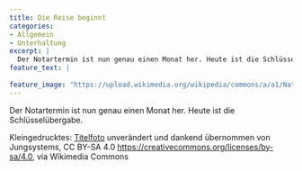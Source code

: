 ```yaml
---
title: Die Reise beginnt
categories:
- Allgemein
- Unterhaltung
excerpt: |
  Der Notartermin ist nun genau einen Monat her. Heute ist die Schlüsselübergabe. 
feature_text: |
  
feature_image: "https://upload.wikimedia.org/wikipedia/commons/a/a1/Naturpark_Th%C3%BCringer_Wald_Ruhla_5.jpg"
---
```


Der Notartermin ist nun genau einen Monat her. Heute ist die Schlüsselübergabe. 

<!-- more -->

Kleingedrucktes: [Titelfoto](https://commons.wikimedia.org/wiki/File:Naturpark_Th%C3%BCringer_Wald_Ruhla_5.jpg?uselang=de) unverändert und dankend übernommen von Jungsystems, CC BY-SA 4.0 <https://creativecommons.org/licenses/by-sa/4.0>, via Wikimedia Commons